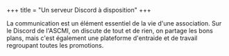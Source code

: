 +++
title = "Un serveur Discord à disposition"
+++

La communication est un élément essentiel de la vie d'une association. Sur le Discord de l'ASCMI, on discute de tout et de rien, on partage les bons plans, mais c'est également une plateforme d'entraide et de travail regroupant toutes les promotions.
